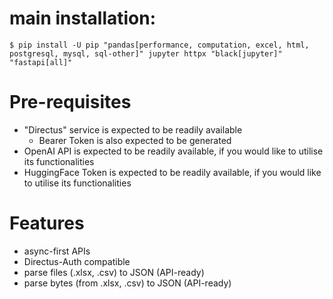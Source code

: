 # main installation: 
`$ pip install -U pip "pandas[performance, computation, excel, html, postgresql, mysql, sql-other]" jupyter httpx "black[jupyter]" "fastapi[all]"`

# Pre-requisites
* "Directus" service is expected to be readily available
    * Bearer Token is also expected to be generated
* OpenAI API is expected to be readily available, if you would like to utilise its functionalities
* HuggingFace Token is expected to be readily available, if you would like to utilise its functionalities

# Features
* async-first APIs
* Directus-Auth compatible
* parse files (.xlsx, .csv) to JSON (API-ready)
* parse bytes (from .xlsx, .csv) to JSON (API-ready)